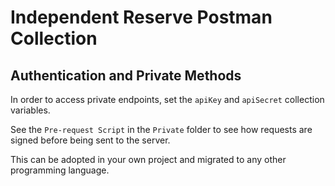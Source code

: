 # Independent Reserve Postman Collection

## Authentication and Private Methods

In order to access private endpoints, set the `apiKey` and `apiSecret` collection variables.

See the `Pre-request Script` in the `Private` folder to see how requests are signed before being sent to the server. 

This can be adopted in your own project and migrated to any other programming language.